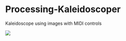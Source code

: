 # Processing-Kaleidoscoper
Kaleidoscope using images with MIDI controls


[![](gif.gif)](https://youtu.be/az6SZkdmsAw)
